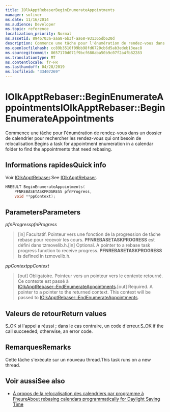 ```yaml
---
title: IOlkApptRebaserBeginEnumerateAppointments
manager: soliver
ms.date: 11/16/2014
ms.audience: Developer
ms.topic: reference
localization_priority: Normal
ms.assetid: 8946703a-aaa8-6b3f-aa68-931365db620d
description: Commence une tâche pour l'énumération de rendez-vous dans un dossier de calendrier pour rechercher les rendez-vous qui ont besoin de relocalisation.
ms.openlocfilehash: cc89b3510f09bb98fd6720cb6d5ab3edeb13eac8
ms.sourcegitcommit: 8657170d071f9bcf680aba50b9c07f2a4fb82283
ms.translationtype: MT
ms.contentlocale: fr-FR
ms.lasthandoff: 04/28/2019
ms.locfileid: "33407269"
---
```

# <a name="iolkapptrebaserbeginenumerateappointments"></a><span data-ttu-id="2f042-103">IOlkApptRebaser::BeginEnumerateAppointments</span><span class="sxs-lookup"><span data-stu-id="2f042-103">IOlkApptRebaser::BeginEnumerateAppointments</span></span>

<span data-ttu-id="2f042-104">Commence une tâche pour l'énumération de rendez-vous dans un dossier de calendrier pour rechercher les rendez-vous qui ont besoin de relocalisation.</span><span class="sxs-lookup"><span data-stu-id="2f042-104">Begins a task for appointment enumeration in a calendar folder to find the appointments that need rebasing.</span></span>
  
## <a name="quick-info"></a><span data-ttu-id="2f042-105">Informations rapides</span><span class="sxs-lookup"><span data-stu-id="2f042-105">Quick info</span></span>

<span data-ttu-id="2f042-106">Voir [IOlkApptRebaser](iolkapptrebaser.md).</span><span class="sxs-lookup"><span data-stu-id="2f042-106">See [IOlkApptRebaser](iolkapptrebaser.md).</span></span>
  
```cpp
HRESULT BeginEnumerateAppointments( 
    PFNREBASETASKPROGRESS pfnProgress, 
    void **ppContext);
```

## <a name="parameters"></a><span data-ttu-id="2f042-107">Parameters</span><span class="sxs-lookup"><span data-stu-id="2f042-107">Parameters</span></span>

<span data-ttu-id="2f042-108">_pfnProgress_</span><span class="sxs-lookup"><span data-stu-id="2f042-108">_pfnProgress_</span></span>
  
> <span data-ttu-id="2f042-p101">[in] Facultatif. Pointeur vers une fonction de la progression de tâche rebase pour recevoir les cours. **PFNREBASETASKPROGRESS** est défini dans tzmovelib.h.</span><span class="sxs-lookup"><span data-stu-id="2f042-p101">[in] Optional. A pointer to a rebase task progress function to receive progress. **PFNREBASETASKPROGRESS** is defined in tzmovelib.h.</span></span> 
    
<span data-ttu-id="2f042-112">_ppContext_</span><span class="sxs-lookup"><span data-stu-id="2f042-112">_ppContext_</span></span>
  
> <span data-ttu-id="2f042-p102">[out] Obligatoire. Pointeur vers un pointeur vers le contexte retourné. Ce contexte est passé à [IOlkApptRebaser::EndEnumerateAppointments](iolkapptrebaser-endenumerateappointments.md).</span><span class="sxs-lookup"><span data-stu-id="2f042-p102">[out] Required. A pointer to a pointer to the returned context. This context will be passed to [IOlkApptRebaser::EndEnumerateAppointments](iolkapptrebaser-endenumerateappointments.md).</span></span>
    
## <a name="return-values"></a><span data-ttu-id="2f042-116">Valeurs de retour</span><span class="sxs-lookup"><span data-stu-id="2f042-116">Return values</span></span>

<span data-ttu-id="2f042-117">S_OK si l'appel a réussi ; dans le cas contraire, un code d'erreur.</span><span class="sxs-lookup"><span data-stu-id="2f042-117">S_OK if the call succeeded; otherwise, an error code.</span></span>
  
## <a name="remarks"></a><span data-ttu-id="2f042-118">Remarques</span><span class="sxs-lookup"><span data-stu-id="2f042-118">Remarks</span></span>

<span data-ttu-id="2f042-119">Cette tâche s'exécute sur un nouveau thread.</span><span class="sxs-lookup"><span data-stu-id="2f042-119">This task runs on a new thread.</span></span>
  
## <a name="see-also"></a><span data-ttu-id="2f042-120">Voir aussi</span><span class="sxs-lookup"><span data-stu-id="2f042-120">See also</span></span>

- [<span data-ttu-id="2f042-121">À propos de la relocalisation des calendriers par programme à l'heure</span><span class="sxs-lookup"><span data-stu-id="2f042-121">About rebasing calendars programmatically for Daylight Saving Time</span></span>](about-rebasing-calendars-programmatically-for-daylight-saving-time.md)

